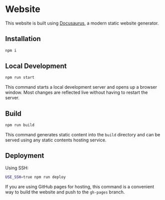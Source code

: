 # Website

This website is built using [Docusaurus](https://docusaurus.io/), a modern static website generator.

## Installation

```bash
npm i
```

## Local Development

```bash
npm run start
```

This command starts a local development server and opens up a browser window. Most changes are reflected live without having to restart the server.

## Build

```bash
npm run build
```

This command generates static content into the `build` directory and can be served using any static contents hosting service.

## Deployment

Using SSH:

```bash
USE_SSH=true npm run deploy
```

If you are using GitHub pages for hosting, this command is a convenient way to build the website and push to the `gh-pages` branch.
